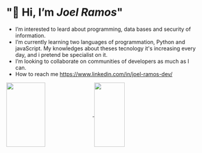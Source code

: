 <h1> "🫡 Hi, I’m <em>Joel Ramos</em>" </h1>   

-  I’m interested to leard about programming, data bases and security of information.
-  I’m currently learning two languages of programmation, Python and javaScript. My knowledges about theses tecnology it's increasing every day, and i pretend be specialist on it.
-  I’m looking to collaborate on communities of developers as much as I can.
-  How to reach me https://www.linkedin.com/in/joel-ramos-dev/

 <div>
 <a href="https://github.com/Choelramos">
 <img align="center" height="170" width="45%" src="https://github-readme-stats.vercel.app/api?username=Choelramos&rank_icon=github&show_icons=true&theme=radical&title_color=0020fa"/>

<a href="https://github.com/Choelramos/github-readme-stats">
<img align="center" height="170" width="40%" src="https://github-readme-stats.vercel.app/api/top-langs/?username=Choelramos&layout=compact&bg_color=00000000"

</div>
